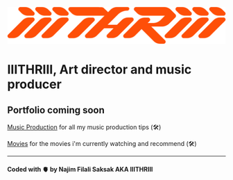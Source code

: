 
![image](images/Logo_iiithriii_FULL_enlarged.png)

# IIITHRIII, Art director and music producer
## Portfolio coming soon


[Music Production](/musicproduction/) for all my music production tips (🛠️)

[Movies](/movies/) for the movies i'm currently watching and recommend (🛠️)

---

#### Coded with 🫀 by Najim Filali Saksak AKA IIITHRIII
